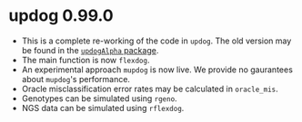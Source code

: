 # updog 0.99.0

* This is a complete re-working of the code in `updog`. The old version may be found in the [`updogAlpha` package](https://github.com/dcgerard/updogAlpha).
* The main function is now `flexdog`.
* An experimental approach  `mupdog` is now live. We provide no gaurantees about `mupdog`'s performance.
* Oracle misclassification error rates may be calculated in `oracle_mis`.
* Genotypes can be simulated using `rgeno`.
* NGS data can be simulated using `rflexdog`.



